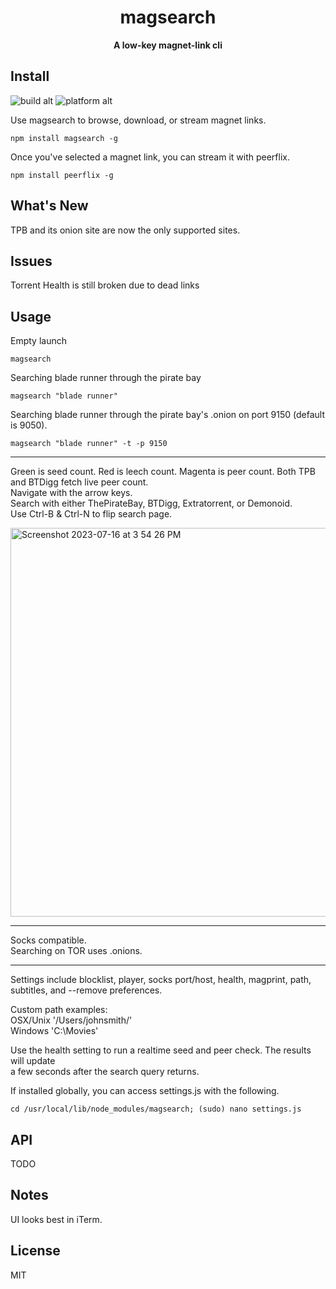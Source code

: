 <h1 align="center">magsearch</h1>

<p align="center"><strong>A low-key magnet-link cli</strong></p>

## Install ##
![build alt](https://travis-ci.org/roecrew/magsearch.svg?branch=master)
![platform alt](https://img.shields.io/badge/platform-windows%20|%20linux%20|%20osx-blue.svg)


Use magsearch to browse, download, or stream magnet links.

```
npm install magsearch -g
```

Once you've selected a magnet link, you can stream it with peerflix.

```
npm install peerflix -g
```

## What's New ##

TPB and its onion site are now the only supported sites.

## Issues ##

Torrent Health is still broken due to dead links

## Usage ##
 
 Empty launch
   ```
  magsearch
  ```
  
  Searching blade runner through the pirate bay
  ```
  magsearch "blade runner"
  ```
  
  Searching blade runner through the pirate bay's .onion on port 9150 (default is 9050).
  ```
  magsearch "blade runner" -t -p 9150
  ```
  ___
  
  Green is seed count. Red is leech count. Magenta is peer count. Both TPB and BTDigg fetch live peer count. <br>
  Navigate with the arrow keys. <br>
  Search with either ThePirateBay, BTDigg, Extratorrent, or Demonoid. <br>
  Use Ctrl-B & Ctrl-N to flip search page.
 
  <img width="622" alt="Screenshot 2023-07-16 at 3 54 26 PM" src="https://github.com/maelswarm/magsearch/assets/6314185/364a9114-0363-4d45-a2cb-5bce04738dec">

  ---
  
  Socks compatible. <br>
  Searching on TOR uses .onions. <br>
  
  ___
  
  Settings include blocklist, player, socks port/host, health, magprint, path, subtitles, and --remove preferences. <br>
  
  Custom path examples: <br>
  OSX/Unix '/Users/johnsmith/' <br>
  Windows 'C:\Movies\'
  
  Use the health setting to run a realtime seed and peer check. The results will update <br>
  a few seconds after the search query returns. <br>
  
  If installed globally, you can access settings.js with the following. <br>
  
  ```
  cd /usr/local/lib/node_modules/magsearch; (sudo) nano settings.js
  ```
  

## API ##

  TODO

## Notes ##

UI looks best in iTerm.

## License ##

MIT

